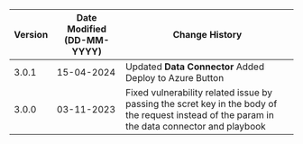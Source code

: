 | **Version** | **Date Modified (DD-MM-YYYY)** | **Change History**                          |
|-------------|--------------------------------|---------------------------------------------|
| 3.0.1       | 15-04-2024                     | Updated **Data Connector** Added Deploy to Azure Button            |
| 3.0.0       | 03-11-2023                     | Fixed vulnerability related issue by passing the scret key in the body of the request instead of the param in the data connector and playbook         |